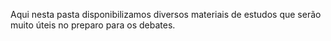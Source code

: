 Aqui nesta pasta disponibilizamos diversos materiais de estudos que serão muito úteis no preparo para os debates.
